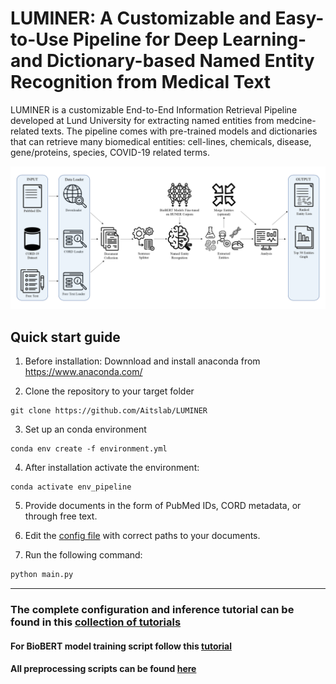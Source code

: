 # LUMINER: A Customizable and Easy-to-Use Pipeline for Deep Learning- and Dictionary-based Named Entity Recognition from Medical Text

LUMINER is a customizable End-to-End Information Retrieval Pipeline developed at Lund University for extracting named entities from medcine-related texts. The pipeline comes with pre-trained models and dictionaries that can retrieve many biomedical entities: cell-lines, chemicals, disease, gene/proteins, species, COVID-19 related terms.  

![](tutorials/imgs/pipeline3.png)

## Quick start guide

1. Before installation: Downnload and install anaconda from https://www.anaconda.com/


2. Clone the repository to your target folder


```console
git clone https://github.com/Aitslab/LUMINER

```

3. Set up an conda environment

```console
conda env create -f environment.yml
```

4. After installation activate the environment:
```console
conda activate env_pipeline
```

5. Provide documents in the form of PubMed IDs, CORD metadata, or through free text.


6. Edit the [config file](congig.json) with correct paths to your documents.


7. Run the following command:

```python
python main.py
```

___


### The complete configuration and inference tutorial can be found in this [collection of tutorials](tutorials/Tutorial-pipeline.md)  
#### For BioBERT model training script follow this [tutorial](tutorials/Tutorial-BioBERT_model_training.ipynb)
#### All preprocessing scripts can be found [here](supplementary/preprocessing_scripts/)
